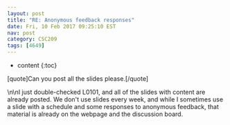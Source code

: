 ```yaml
---
layout: post
title: "RE: Anonymous feedback responses"
date: Fri, 10 Feb 2017 09:25:10 EST
nav: post
category: CSC209
tags: [4649]
---
```


* content
{:toc}

[quote]Can you post all the slides please.[/quote]
<!-- more -->
<p>\n\nI just double-checked L0101, and all of the slides with content are already posted. We don't use slides every week, and while I sometimes use a slide with a schedule and some responses to anonymous feedback, that material is already on the webpage and the discussion board.</p>
